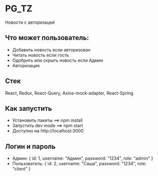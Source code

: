 # PG_TZ
Новости с авторизацей

## Что может пользователь:
* Добавить новость если авторизован
* Читать новость если гость
* Одобрить или скрыть новость если Админ
* Авторизация

## Стек
React, Redux, React-Query, Axios-mock-adapter, React-Spring

## Как запустить
* Установить пакеты ==> npm install
* Запустить dev mode ==> npm start
* Доступно на http://localhost:3000
## Логин и пароль
* Админ: {
      id: 1,
      username: "Админ",
      password: "1234",
      role: "admin"
    }
* Пользователь:  {
      id: 2,
      username: "Саша",
      password: "1234",
      role: "client"
    }
